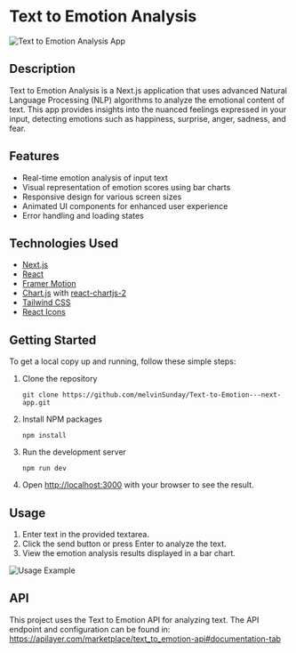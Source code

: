 # Text to Emotion Analysis

![Text to Emotion Analysis App](./assets/text-to-emotion.png)

## Description

Text to Emotion Analysis is a Next.js application that uses advanced Natural Language Processing (NLP) algorithms to analyze the emotional content of text. This app provides insights into the nuanced feelings expressed in your input, detecting emotions such as happiness, surprise, anger, sadness, and fear.

## Features

- Real-time emotion analysis of input text
- Visual representation of emotion scores using bar charts
- Responsive design for various screen sizes
- Animated UI components for enhanced user experience
- Error handling and loading states

## Technologies Used

- [Next.js](https://nextjs.org/)
- [React](https://reactjs.org/)
- [Framer Motion](https://www.framer.com/motion/)
- [Chart.js](https://www.chartjs.org/) with [react-chartjs-2](https://react-chartjs-2.js.org/)
- [Tailwind CSS](https://tailwindcss.com/)
- [React Icons](https://react-icons.github.io/react-icons/)

## Getting Started

To get a local copy up and running, follow these simple steps:

1. Clone the repository
   ```
   git clone https://github.com/melvinSunday/Text-to-Emotion---next-app.git
   ```

2. Install NPM packages
   ```
   npm install
   ```

3. Run the development server
   ```
   npm run dev
   ```

4. Open [http://localhost:3000](http://localhost:3000) with your browser to see the result.

## Usage

1. Enter text in the provided textarea.
2. Click the send button or press Enter to analyze the text.
3. View the emotion analysis results displayed in a bar chart.

![Usage Example](./assets/usage-example.gif)

## API

This project uses the Text to Emotion API for analyzing text. The API endpoint and configuration can be found in: https://apilayer.com/marketplace/text_to_emotion-api#documentation-tab
